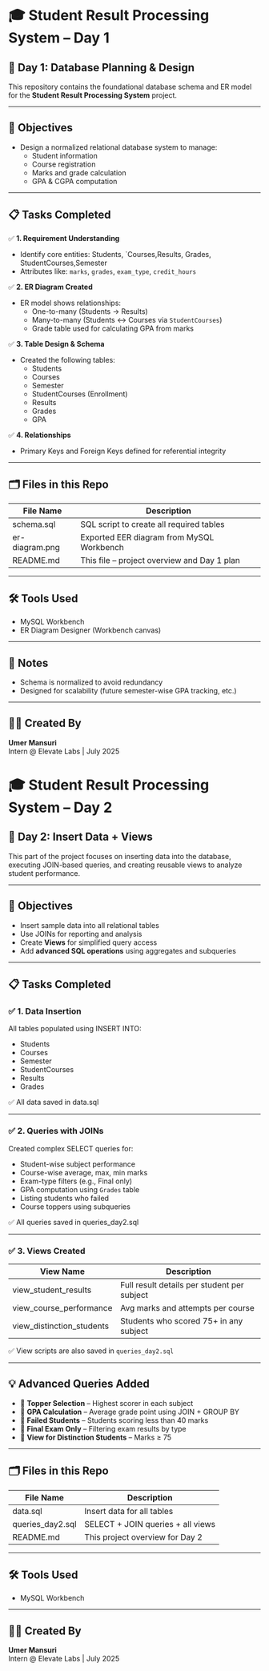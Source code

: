 # 🎓 Student Result Processing System – Day 1

## 🔰 Day 1: Database Planning & Design

This repository contains the foundational database schema and ER model for the **Student Result Processing System** project.

---

## 🎯 Objectives
- Design a normalized relational database system to manage:
  - Student information
  - Course registration
  - Marks and grade calculation
  - GPA & CGPA computation

---

## 📋 Tasks Completed

✅ **1. Requirement Understanding**
- Identify core entities: Students, `Courses,Results, Grades, StudentCourses,Semester
- Attributes like: `marks`, `grades`, `exam_type`, `credit_hours`

✅ **2. ER Diagram Created**
- ER model shows relationships:
  - One-to-many (Students → Results)
  - Many-to-many (Students ↔ Courses via `StudentCourses`)
  - Grade table used for calculating GPA from marks

✅ **3. Table Design & Schema**
- Created the following tables:
  - Students
  - Courses
  - Semester
  - StudentCourses (Enrollment)
  - Results
  - Grades
  - GPA

✅ **4. Relationships**
- Primary Keys and Foreign Keys defined for referential integrity

---

## 🗂️ Files in this Repo

| File Name             | Description                                 |
|----------------------|----------------------------------------------|
| schema.sql           | SQL script to create all required tables     |
| er-diagram.png       | Exported EER diagram from MySQL Workbench    |
| README.md            | This file – project overview and Day 1 plan  |

---

## 🛠 Tools Used
- MySQL Workbench
- ER Diagram Designer (Workbench canvas)

---

## 📌 Notes
- Schema is normalized to avoid redundancy
- Designed for scalability (future semester-wise GPA tracking, etc.)

---

## 👨‍💻 Created By

**Umer Mansuri**  
Intern @ Elevate Labs | July 2025


# 🎓 Student Result Processing System – Day 2

## 🔰 Day 2: Insert Data + Views

This part of the project focuses on inserting data into the database, executing JOIN-based queries, and creating reusable views to analyze student performance.

---

## 🎯 Objectives

- Insert sample data into all relational tables
- Use JOINs for reporting and analysis
- Create **Views** for simplified query access
- Add **advanced SQL operations** using aggregates and subqueries

---

## 📋 Tasks Completed

### ✅ 1. Data Insertion
All tables populated using INSERT INTO:
- Students
- Courses
- Semester
- StudentCourses
- Results
- Grades

✅ All data saved in data.sql

---

### ✅ 2. Queries with JOINs
Created complex SELECT queries for:

- Student-wise subject performance  
- Course-wise average, max, min marks  
- Exam-type filters (e.g., Final only)  
- GPA computation using `Grades` table  
- Listing students who failed  
- Course toppers using subqueries

✅ All queries saved in queries_day2.sql

---

### ✅ 3. Views Created

| View Name                 | Description                                      |
|-------------------------  |--------------------------------------------------|
| view_student_results      | Full result details per student per subject      |
| view_course_performance   | Avg marks and attempts per course                |
| view_distinction_students | Students who scored 75+ in any subject          |

✅ View scripts are also saved in `queries_day2.sql`

---

## 💡 Advanced Queries Added

- 📌 **Topper Selection** – Highest scorer in each subject  
- 📌 **GPA Calculation** – Average grade point using JOIN + GROUP BY  
- 📌 **Failed Students** – Students scoring less than 40 marks  
- 📌 **Final Exam Only** – Filtering exam results by type  
- 📌 **View for Distinction Students** – Marks ≥ 75

---

## 🗂️ Files in this Repo

| File Name           | Description                                        |
|---------------------|----------------------------------------------------|
| data.sql            | Insert data for all tables                         |
| queries_day2.sql    | SELECT + JOIN queries + all views                  |
| README.md           | This project overview for Day 2                    |


---

## 🛠 Tools Used

- MySQL Workbench
---

## 👨‍💻 Created By

**Umer Mansuri**  
Intern @ Elevate Labs | July 2025





